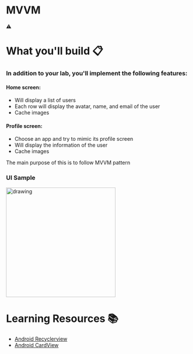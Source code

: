 # MVVM
 ⚠️

# What you'll build 📋
### In addition to your lab, you'll implement the following features:
#### Home screen:
- Will display a list of users 
- Each row will display the avatar, name, and email of the user
- Cache images

#### Profile screen:
- Choose an app and try to mimic its profile screen
- Will display the information of the user
- Cache images

The main purpose of this is to follow MVVM pattern

### UI Sample 
<img src="dribbble-shot-full.png" alt="drawing" width="300"/>


# Learning Resources  📚
* [Android Recyclerview](https://developer.android.com/guide/topics/ui/layout/recyclerview)
* [Android CardView](https://developer.android.com/guide/topics/ui/layout/cardview)

